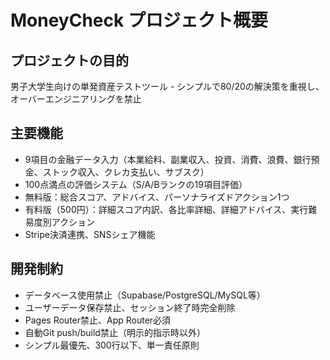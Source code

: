 # MoneyCheck プロジェクト概要

## プロジェクトの目的
男子大学生向けの単発資産テストツール - シンプルで80/20の解決策を重視し、オーバーエンジニアリングを禁止

## 主要機能
- 9項目の金融データ入力（本業給料、副業収入、投資、消費、浪費、銀行預金、ストック収入、クレカ支払い、サブスク）
- 100点満点の評価システム（S/A/Bランクの19項目評価）
- 無料版：総合スコア、アドバイス、パーソナライズドアクション1つ
- 有料版（500円）：詳細スコア内訳、各比率詳細、詳細アドバイス、実行難易度別アクション
- Stripe決済連携、SNSシェア機能

## 開発制約
- データベース使用禁止（Supabase/PostgreSQL/MySQL等）
- ユーザーデータ保存禁止、セッション終了時完全削除
- Pages Router禁止、App Router必須
- 自動Git push/build禁止（明示的指示時以外）
- シンプル最優先、300行以下、単一責任原則